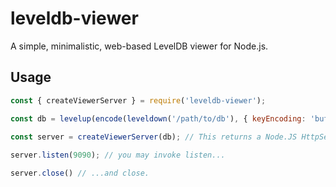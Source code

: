 # leveldb-viewer

A simple, minimalistic, web-based LevelDB viewer for Node.js. 

## Usage

```javascript
const { createViewerServer } = require('leveldb-viewer');

const db = levelup(encode(leveldown('/path/to/db'), { keyEncoding: 'buffer', valueEncoding: 'json' }));
 
const server = createViewerServer(db); // This returns a Node.JS HttpServer.

server.listen(9090); // you may invoke listen...

server.close() // ...and close.
```
